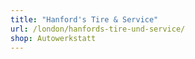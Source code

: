 ```yaml
---
title: "Hanford's Tire & Service"
url: /london/hanfords-tire-und-service/
shop: Autowerkstatt
---
```

